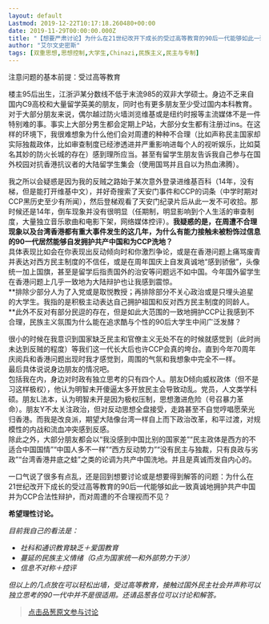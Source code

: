 ```yaml
---
layout: default
Lastmod: 2019-12-22T10:17:18.260480+00:00
date: 2019-11-29T00:00:00.000Z
title: "【想要严肃讨论】为什么在21世纪改开下成长的受过高等教育的90后一代能够如此一致真诚地拥护共产中国并为CCP合法性辩护？"
author: "艾尔文史密斯"
tags: [双重思想,思想控制,大学生,Chinazi,民族主义,民主与专制]
---
```


注意问题的基本前提：受过高等教育  
  
楼主95后出生，江浙沪某分数线不低于末流985的双非大学硕士。身边不乏来自国内C9高校和大量留学英美的朋友，同时也有更多朋友至少受过国内本科教育。  
对于大部分朋友来说，偶尔越过防火墙浏览维基或是纽约时报等主流媒体不是一件特别难的事。事实上大部分男生都会定期上P站，大部分女生都有注册过ins。在这样的环境下，我很难想象为什么他们会对周遭的种种不合理（比如声称民主国家却实际独裁政体，比如审查制度已经渗透进并严重影响进每个人的视听娱乐，比如莫名其妙的防火长城的存在）感到理所应当。甚至有留学生朋友告诉我自己参与在国外校园对抗香港抗议者的大陆留学生集会（使用国骂并且自以为热血沸腾）。  
  
我之所以会疑惑是因为我的反贼之路始于某次意外登录进维基百科（14年，没有梯，但是能打开维基中文），并好奇搜索了天安门事件和CCP的词条（中学时期对CCP黑历史至少有所闻），然后登梯观看了天安门纪录片后从此一发不可收拾。那时候还是14年，倒车现象并没有很明显（任期制，明显影响到个人生活的审查制度，大量独立音乐歌曲和电影下架，网络媒体控评）。**我疑惑的是，在周遭不合理现象以及台湾香港都有重大事件发生的这几年，为什么有能力接触未被粉饰过信息的90一代居然能够自发拥护共产中国和为CCP洗地？**  
具体表现比如会在你表现出反动倾向时和你激烈争论，或是在香港问题上痛骂废青并表达对西方民主制度的不信任，或是在周年国庆上自发真诚地“感到骄傲”，头像统一加上国旗，甚至是留学后指责国外的治安等问题远不如中国。今年国外留学生在香港问题上几乎一致地为大陆辩护也让我感到震惊。  
**排除少部分人为了入党或是取悦教授；再排除部分不关心政治或是只埋头追星的大学生。我指的是积极主动表达自己拥护祖国和反对西方民主制度的同龄人。**此外不反对有部分民逗的存在，但是如此大范围的一致地拥护CCP让我感到不合理，民族主义氛围为什么能在追求酷与个性的90后大学生中间广泛发酵？  
  
很小的时候在我意识到国家缺乏民主和官僚主义无处不在的时候就感觉到（此时尚未达到反贼的程度）等我们这一代长大后也许CCP会真的垮台。直到今年70周年庆阅兵和香港问题出现时我才感觉到，周围的气氛和我想象中完全不一样。  
最后具体说说身边朋友的情况吧。  
包括我在内，身边对时政有独立思考的只有四个人。朋友D倾向威权政体（但不是习这样极权），他认为明智未开傻逼太多开放民主会导致动乱。党员，人文类学科硕。朋友L法本，认为明智未开是因为极权压制，思想激进危险（号召暴力革命）。朋友Y不太关注政治，但对反动思想全盘接受，走路甚至不自觉哼唱愿荣光归香港。而我是改良派，期望大陆像台湾一样自上而下政治改革，和平过渡，对规模性的内战和流血冲突感到反感。  
除此之外，大部分朋友都会以“我没感到中国比别的国家差”“民主政体是西方的不适合中国国情”“中国人多不一样”“西方反动势力”“没有民主与独裁，只有良政与劣政”“台湾香港井底之蛙”之类的论调为共产中国洗地。并且是真诚而发自内心的。  
  
一口气说了很多有点乱，还是回到想要讨论或是想要得到解答的问题：为什么在21世纪改开下成长的受过高等教育的90后一代能够如此一致真诚地拥护共产中国并为CCP合法性辩护，而对周遭的不合理视而不见？  
  
**希望理性讨论。**  
  
_目前我自己的看法是：_  

*   _社科和通识教育缺乏＋爱国教育_
*   _蔓延的民族主义情绪（G点为国家统一和外部势力干涉）_
*   _信息不对称＋控评_

  
_但以上的几点放在可以轻松出墙，受过高等教育，接触过国外民主社会并声称可以独立思考的90一代中并不是很适用。还请品葱各位可以讨论和解答。_


> [点击品葱原文参与讨论](https://pincong.rocks/question/12111)

